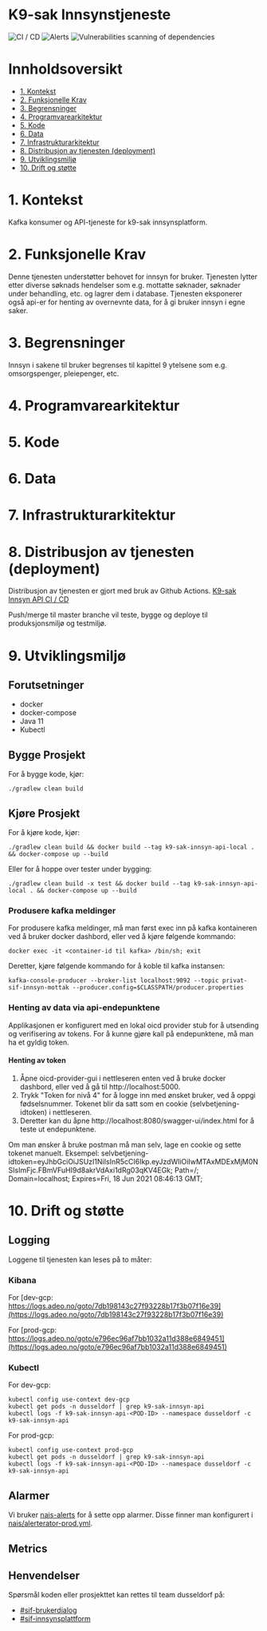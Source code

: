 # K9-sak Innsynstjeneste

![CI / CD](https://github.com/navikt/k9-sak-innsyn-api/workflows/CI%20/%20CD/badge.svg)
![Alerts](https://github.com/navikt/k9-sak-innsyn-api/workflows/Alerts/badge.svg)
![Vulnerabilities scanning of dependencies](https://github.com/navikt/k9-sak-innsyn-api/workflows/Vulnerabilities%20scanning%20of%20dependencies/badge.svg)

# Innholdsoversikt
* [1. Kontekst](#1-kontekst)
* [2. Funksjonelle Krav](#2-funksjonelle-krav)
* [3. Begrensninger](#3-begrensninger)
* [4. Programvarearkitektur](#5-programvarearkitektur)
* [5. Kode](#6-kode)
* [6. Data](#7-data)
* [7. Infrastrukturarkitektur](#8-infrastrukturarkitektur)
* [8. Distribusjon av tjenesten (deployment)](#9-distribusjon-av-tjenesten-deployment)
* [9. Utviklingsmiljø](#10-utviklingsmilj)
* [10. Drift og støtte](#11-drift-og-sttte)

# 1. Kontekst
Kafka konsumer og API-tjeneste for k9-sak innsynsplatform.

# 2. Funksjonelle Krav
Denne tjenesten understøtter behovet for innsyn for bruker.
Tjenesten lytter etter diverse søknads hendelser som e.g. mottatte søknader, søknader under behandling, etc. og lagrer dem  i database.
Tjenesten eksponerer også api-er for henting av overnevnte data, for å gi bruker innsyn i egne saker.

# 3. Begrensninger
Innsyn i sakene til bruker begrenses til kapittel 9 ytelsene som e.g. omsorgspenger, pleiepenger, etc.

# 4. Programvarearkitektur

# 5. Kode

# 6. Data

# 7. Infrastrukturarkitektur

# 8. Distribusjon av tjenesten (deployment)
Distribusjon av tjenesten er gjort med bruk av Github Actions.
[K9-sak Innsyn API CI / CD](https://github.com/navikt/k9-sak-innsyn-api/actions)

Push/merge til master branche vil teste, bygge og deploye til produksjonsmiljø og testmiljø.

# 9. Utviklingsmiljø
## Forutsetninger
* docker
* docker-compose
* Java 11
* Kubectl

## Bygge Prosjekt
For å bygge kode, kjør:

```shell script
./gradlew clean build
```

## Kjøre Prosjekt
For å kjøre kode, kjør:

```shell script
./gradlew clean build && docker build --tag k9-sak-innsyn-api-local . && docker-compose up --build
```

Eller for å hoppe over tester under bygging:
```shell script
./gradlew clean build -x test && docker build --tag k9-sak-innsyn-api-local . && docker-compose up --build
```

### Produsere kafka meldinger
For produsere kafka meldinger, må man først exec inn på kafka kontaineren ved å bruker docker dashbord, eller ved å kjøre følgende kommando:
```shell script
docker exec -it <container-id til kafka> /bin/sh; exit
```

Deretter, kjøre følgende kommando for å koble til kafka instansen:
```shell script
kafka-console-producer --broker-list localhost:9092 --topic privat-sif-innsyn-mottak --producer.config=$CLASSPATH/producer.properties
```

### Henting av data via api-endepunktene
Applikasjonen er konfigurert med en lokal oicd provider stub for å utsending og verifisering av tokens. For å kunne gjøre kall på endepunktene, må man ha et gyldig token.

#### Henting av token
1. Åpne oicd-provider-gui i nettleseren enten ved å bruke docker dashbord, eller ved å gå til http://localhost:5000.
2. Trykk "Token for nivå 4" for å logge inn med ønsket bruker, ved å oppgi fødselsnummer. Tokenet blir da satt som en cookie (selvbetjening-idtoken) i nettleseren.
3. Deretter kan du åpne http://localhost:8080/swagger-ui/index.html for å teste ut endepunktene.

Om man ønsker å bruke postman må man selv, lage en cookie og sette tokenet manuelt. Eksempel:
selvbetjening-idtoken=eyJhbGciOiJSUzI1NiIsInR5cCI6Ikp.eyJzdWIiOiIwMTAxMDExMjM0NSIsImFjc.FBmVFuHI9d8akrVdAxi1dRg03qKV4EGk; Path=/; Domain=localhost; Expires=Fri, 18 Jun 2021 08:46:13 GMT;

# 10. Drift og støtte
## Logging
Loggene til tjenesten kan leses på to måter:

### Kibana
For [dev-gcp: https://logs.adeo.no/goto/7db198143c27f93228b17f3b07f16e39](https://logs.adeo.no/goto/7db198143c27f93228b17f3b07f16e39)

For [prod-gcp: https://logs.adeo.no/goto/e796ec96af7bb1032a11d388e6849451](https://logs.adeo.no/goto/e796ec96af7bb1032a11d388e6849451)

### Kubectl
For dev-gcp:
```shell script
kubectl config use-context dev-gcp
kubectl get pods -n dusseldorf | grep k9-sak-innsyn-api
kubectl logs -f k9-sak-innsyn-api-<POD-ID> --namespace dusseldorf -c k9-sak-innsyn-api
```

For prod-gcp:
```shell script
kubectl config use-context prod-gcp
kubectl get pods -n dusseldorf | grep k9-sak-innsyn-api
kubectl logs -f k9-sak-innsyn-api-<POD-ID> --namespace dusseldorf -c k9-sak-innsyn-api
```

## Alarmer
Vi bruker [nais-alerts](https://doc.nais.io/observability/alerts) for å sette opp alarmer. Disse finner man konfigurert i [nais/alerterator-prod.yml](nais/alerterator-prod.yml).

## Metrics

## Henvendelser
Spørsmål koden eller prosjekttet kan rettes til team dusseldorf på:
* [\#sif-brukerdialog](https://nav-it.slack.com/archives/CQ7QKSHJR)
* [\#sif-innsynsplattform](https://nav-it.slack.com/archives/C013ZJTKUNB)


